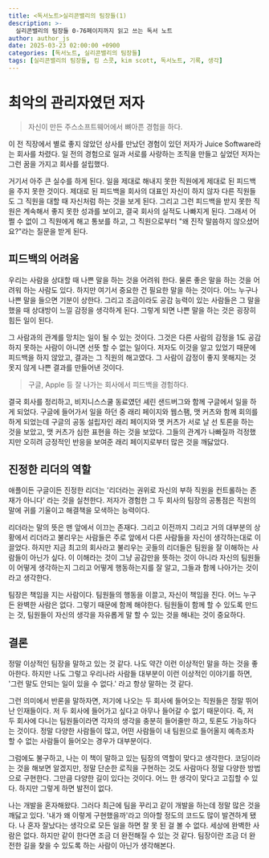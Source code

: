 ```yaml
---
title: <독서노트>실리콘밸리의 팀장들(1) 
description: >-
  실리콘밸리의 팀장들 0-76페이지까지 읽고 쓰는 독서 노트
author: author_js
date: 2025-03-23 02:00:00 +0900
categories: [독서노트, 실리콘밸리의 팀장들]
tags: [실리콘밸리의 팀장들, 킴 스콧, kim scott, 독서노트, 기록, 생각]
---
```


# 최악의 관리자였던 저자

> 자신이 만든 주스소프트웨어에서 뼈아픈 경험을 하다.


이 전 직장에서 별로 좋지 않았던 상사를 만났던 경험이 있던 저자가 Juice Software라는 회사를 차렸다. 일 전의 경험으로 일과 서로를 사랑하는
조직을 만들고 싶었던 저자는 그런 꿈을 가지고 회사를 설립했다.

거기서 아주 큰 실수를 하게 된다. 일을 제대로 해내지 못한 직원에게 제대로 된 피드백을 주지 못한 것이다. 제대로 된 피드백을 회사의 대표인 자신이 하지
않자 다른 직원들도 그 직원을 대할 때 자신처럼 하는 것을 보게 된다. 그리고 그런 피드백을 받지 못한 직원은 계속해서 좋지 못한 성과를 보이고, 
결국 회사의 실적도 나빠지게 된다. 그래서 어쩔 수 없이 그 직원에게 해고 통보를 하고, 그 직원으로부터 "왜 진작 말씀하지 않으셨어요?"라는 질문을 받게 된다.

## 피드백의 어려움

우리는 사람을 상대할 때 나쁜 말을 하는 것을 어려워 한다. 물론 좋은 말을 하는 것을 어려워 하는 사람도 있다. 하지만 여기서 중요한 건 필요한 말을 하는
것이다. 어느 누구나 나쁜 말을 들으면 기분이 상한다. 그리고 조금이라도 공감 능력이 있는 사람들은 그 말을 했을 때 상대방이 느낄 감정을 생각하게 된다.
그렇게 되면 나쁜 말을 하는 것은 굉장히 힘든 일이 된다.

그 사람과의 관계를 망치는 일이 될 수 있는 것이다. 그것은 다른 사람의 감정을 1도 공감하지 못하는 사람이 아니면 선뜻 할 수 없는 일이다. 저자도 이것을
알고 있었기 때문에 피드백을 하지 않았고, 결과는 그 직원의 해고였다. 그 사람이 감정이 좋지 못해지는 것 못지 않게 나쁜 결과를 만들어낸 것이다.


> 구글, Apple 등 잘 나가는 회사에서 피드백을 경험하다.


결국 회사를 정리하고, 비지니스스쿨 동료였던 셰린 샌드버그와 함께 구글에서 일을 하게 되었다. 구글에 들어가서 일을 하던 중 래리 페이지와 웹스팸, 맷 커츠와
함께 회의를 하게 되었는데 구글의 공동 설립자인 래리 페이지와 맷 커츠가 서로 날 선 토론을 하는 것을 보았고, 맷 커츠가 심한 표현을 하는 것을 보았다.
그들의 관계가 나빠질까 걱정했지만 오히려 긍정적인 반응을 보여준 래리 페이지로부터 많은 것을 깨닳았다.

## 진정한 리더의 역할

애플이든 구글이든 진정한 리더는 '리더라는 권위로 자신의 부하 직원을 컨트롤하는 존재가 아니다' 라는 것을 실천한다. 저자가 경험한 그 두 회사의 팀장의 공통점은
직원의 말에 귀를 기울이고 해결책을 모색하는 능력이다. 

리더라는 말의 뜻은 맨 앞에서 이끄는 존재다. 그리고 이전까지 그리고 거의 대부분의 상황에서 리더라고 불리우는 사람들은 주로 앞에서 다른 사람들을
자신이 생각하는대로 이끌었다. 하지만 지금 최고의 회사라고 불리우는 곳들의 리더들은 팀원을 잘 이해하는 사람들이 아닌가 싶다. 이 이해라는 것이 그냥
공감만을 뜻하는 것이 아니라 자신의 팀원들이 어떻게 생각하는지 그리고 어떻게 행동하는지를 잘 알고, 그들과 함께 나아가는 것이라고 생각한다.

팀장은 책임을 지는 사람이다. 팀원들의 행동을 이끌고, 자신이 책임을 진다. 어느 누구든 완벽한 사람은 없다. 그렇기 때문에 함께 해야한다. 팀원들이
함께 할 수 있도록 만드는 것, 팀원들이 자신의 생각을 자유롭게 말 할 수 있는 것을 해내는 것이 중요하다.

## 결론

정말 이상적인 팀장을 말하고 있는 것 같다. 나도 약간 이런 이상적인 말을 하는 것을 좋아한다. 하지만 나도 그렇고 우리나라 사람들 대부분이 이런 이상적인
이야기를 하면, '그런 말도 안되는 일이 있을 수 없다.' 라고 항상 말하는 것 같다. 

그런 의미에서 반론을 말하자면, 저기에 나오는 두 회사에 들어오는 직원들은 정말 뛰어난 인재들이다. 저 두 회사에 들어가고 싶다고 아무나 들어갈 수 없기
때문이다. 즉, 저 두 회사에 다니는 팀원들이라면 각자의 생각을 충분히 들어줄만 하고, 토론도 가능하다는 것이다. 정말 다양한 사람들이 많고, 어떤 사람들이
내 팀원으로 들어올지 예측조차 할 수 없는 사람들이 들어오는 경우가 대부분이다.

그럼에도 불구하고, 나는 이 책이 말하고 있는 팀장의 역할이 맞다고 생각한다. 코딩이라는 것을 해보면 알겠지만, 정말 단순한 로직을 구현하는 것도 사람마다
정말 다양한 방법으로 구현한다. 그만큼 다양한 길이 있다는 것이다. 어느 한 생각이 맞다고 고집할 수 있다. 하지만 그렇게 하면 발전이 없다.

나는 개발을 혼자해왔다. 그러다 최근에 팀을 꾸리고 같이 개발을 하는데 정말 많은 것을 깨닳고 있다. '내가 왜 이렇게 구현했을까'라고 의아할 정도의 코드도
많이 발견하게 됐다. 나 혼자 잘났다는 생각으로 모든 일을 하면 잘 못 된 걸 볼 수 없다. 세상에 완벽한 사람은 없다. 하지만 같이 한다면 조금 더 완전해질 수 
있는 것 같다. 팀장이란 조금 더 완전한 길을 찾을 수 있도록 하는 사람이 아닌가 생각해본다.






